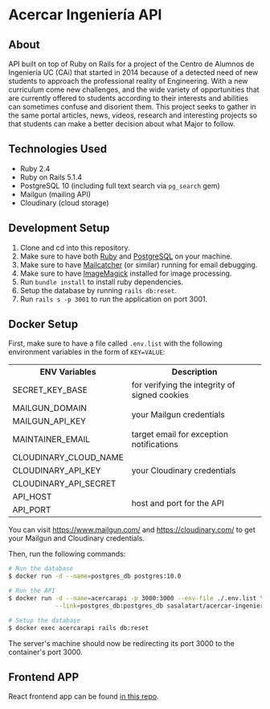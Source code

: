 # Acercar Ingeniería API

## About

API built on top of Ruby on Rails for a project of the Centro de Alumnos de Ingeniería UC (CAi) that started in 2014 because of a detected need of new students to approach the professional reality of Engineering. With a new curriculum come new challenges, and the wide variety of opportunities that are currently offered to students according to their interests and abilities can sometimes confuse and disorient them. This project seeks to gather in the same portal articles, news, videos, research and interesting projects so that students can make a better decision about what Major to follow.

## Technologies Used

- Ruby 2.4
- Ruby on Rails 5.1.4
- PostgreSQL 10 (including full text search via `pg_search` gem)
- Mailgun (mailing API)
- Cloudinary (cloud storage)

## Development Setup

1. Clone and cd into this repository.
2. Make sure to have both [Ruby](https://rvm.io/) and [PostgreSQL](https://www.postgresql.org/) on your machine.
3. Make sure to have [Mailcatcher](https://github.com/sj26/mailcatcher) (or similar) running for email debugging.
4. Make sure to have [ImageMagick](https://github.com/ImageMagick/ImageMagick) installed for image processing.
5. Run `bundle install` to install ruby dependencies.
6. Setup the database by running `rails db:reset`.
7. Run `rails s -p 3001` to run the application on port 3001.

## Docker Setup

First, make sure to have a file called `.env.list` with the following environment variables in the form of `KEY=VALUE`:

<table>
  <tr>
    <th>ENV Variables</th>
    <th>Description</th>
  </tr>
  <tr>
    <td>SECRET_KEY_BASE</td>
    <td>for verifying the integrity of signed cookies</td>
  </tr>
  <tr>
    <td>MAILGUN_DOMAIN</td>
    <td rowspan="2">your Mailgun credentials</td>
  </tr>
  <tr><td>MAILGUN_API_KEY</td></tr>
  <tr>
    <td>MAINTAINER_EMAIL</td>
    <td>target email for exception notifications</td>
  </tr>
  <tr>
    <td>CLOUDINARY_CLOUD_NAME</td>
    <td rowspan="3">your Cloudinary credentials</td>
  </tr>
  <tr><td>CLOUDINARY_API_KEY</td></tr>
  <tr><td>CLOUDINARY_API_SECRET</td></tr>
  <tr>
    <td>API_HOST</td>
    <td rowspan="2">host and port for the API</td>
  </tr>
  <tr><td>API_PORT</td></tr>
</table>

You can visit https://www.mailgun.com/ and https://cloudinary.com/ to get your Mailgun and Cloudinary credentials.

Then, run the following commands:

```sh
# Run the database
$ docker run -d --name=postgres_db postgres:10.0

# Run the API
$ docker run -d --name=acercarapi -p 3000:3000 --env-file ./.env.list \
             --link=postgres_db:postgres_db sasalatart/acercar-ingenieria-api

# Setup the database
$ docker exec acercarapi rails db:reset
```

The server's machine should now be redirecting its port 3000 to the container's port 3000.


## Frontend APP

React frontend app can be found [in this repo](https://github.com/sasalatart/acercar-ingenieria-client).
